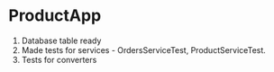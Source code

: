 # ProductApp
1. Database table ready
2. Made tests for services - OrdersServiceTest, ProductServiceTest.
3. Tests for converters 
